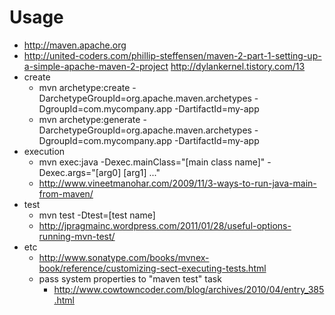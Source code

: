 #	Usage

* http://maven.apache.org
* http://united-coders.com/phillip-steffensen/maven-2-part-1-setting-up-a-simple-apache-maven-2-project
http://dylankernel.tistory.com/13
* create
  * mvn archetype:create -DarchetypeGroupId=org.apache.maven.archetypes -DgroupId=com.mycompany.app -DartifactId=my-app
  * mvn archetype:generate -DarchetypeGroupId=org.apache.maven.archetypes -DgroupId=com.mycompany.app -DartifactId=my-app
* execution
  * mvn exec:java -Dexec.mainClass="[main class name]" -Dexec.args="[arg0] [arg1] ..."
  * http://www.vineetmanohar.com/2009/11/3-ways-to-run-java-main-from-maven/
* test
  * mvn test -Dtest=[test name]
  * http://jpragmainc.wordpress.com/2011/01/28/useful-options-running-mvn-test/
* etc
  * http://www.sonatype.com/books/mvnex-book/reference/customizing-sect-executing-tests.html
  * pass system properties to "maven test" task
    * http://www.cowtowncoder.com/blog/archives/2010/04/entry_385.html
